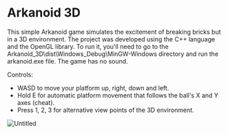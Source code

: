 # Arkanoid 3D
This simple Arkanoid game simulates the excitement of breaking bricks but in a 3D environment.
The project was developed using the C++ language and the OpenGL library. To run it, you'll need to go
to the Arkanoid_3D\dist\Windows_Debug\MinGW-Windows directory and run the arkanoid.exe file. The game has
no sound.

Controls:
- WASD to move your platform up, right, down and left.
- Hold E for automatic platform movement that follows the ball's X and Y axes (cheat).
- Press 1, 2, 3 for alternative view points of the 3D environment.

![Untitled](https://user-images.githubusercontent.com/105225491/172010855-aab5f904-e325-4e1c-8750-2b08244a5b63.png)
